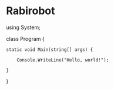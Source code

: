 # Rabirobot
using System;

class Program {
    
    static void Main(string[] args) {
        
        Console.WriteLine("Hello, world!");
    
    }

}
